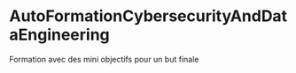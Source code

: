 # AutoFormationCybersecurityAndDataEngineering
Formation avec des mini objectifs pour un but finale 
